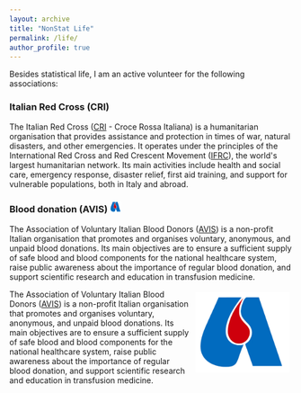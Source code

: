 ```yaml
---
layout: archive
title: "NonStat Life"
permalink: /life/
author_profile: true
---
```



Besides statistical life, I am an active volunteer for the following associations:


### Italian Red Cross (CRI)

<!--
The International Federation of Red Cross and Red Crescent Societies ([IFRC](https://www.ifrc.org)) is the world's largest humanitarian network.
The Italian Red Cross ([CRI](https://cri.it)) is the national society of Italy. It is engaged in various activities to support the population in health, social, migration, and emergency situations.
-->

The Italian Red Cross ([CRI](https://cri.it) - Croce Rossa Italiana) is a humanitarian organisation that provides assistance and protection in times of war, natural disasters, and other emergencies. It operates under the principles of the International Red Cross and Red Crescent Movement ([IFRC](https://www.ifrc.org)), the world's largest humanitarian network.
Its main activities include health and social care, emergency response, disaster relief, first aid training, and support for vulnerable populations, both in Italy and abroad.



### Blood donation (AVIS) <img src="../images/AVIS-logo.png" width="20" height="20">

The Association of Voluntary Italian Blood Donors ([AVIS](https://www.avis.it)) is a non-profit Italian organisation that promotes and organises voluntary, anonymous, and unpaid blood donations. Its main objectives are to ensure a sufficient supply of safe blood and blood components for the national healthcare system, raise public awareness about the importance of regular blood donation, and support scientific research and education in transfusion medicine.


<div style="display: inline-block"><div style="float:right">
<img src="../images/AVIS-logo.png" style="zoom:40%; float:right; padding:1.0em"/>
The Association of Voluntary Italian Blood Donors (<a href="https://www.avis.it">AVIS</a>) is a non-profit Italian organisation that promotes and organises voluntary, anonymous, and unpaid blood donations. Its main objectives are to ensure a sufficient supply of safe blood and blood components for the national healthcare system, raise public awareness about the importance of regular blood donation, and support scientific research and education in transfusion medicine.<br>
</div>
</div>
